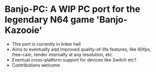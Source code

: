 # Banjo-PC: A WIP PC port for the legendary N64 game 'Banjo-Kazooie'

* This port is currently in linker hell
* Aims to eventually add improved quality-of-life features, like 60fps, free-cam, render internally at any resolution, etc.
* Eventual cross-platform support for devices like Switch etc?
* Contributions welcome

